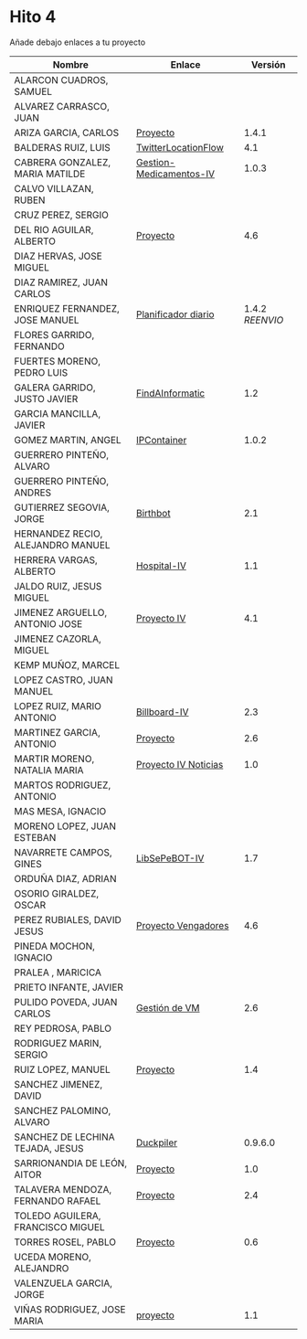 # Hito 4

Añade debajo enlaces a tu proyecto

| Nombre | Enlace | Versión |
|--------|--------|---------|
| ALARCON CUADROS, SAMUEL| | |
| ALVAREZ CARRASCO, JUAN| | |
| ARIZA GARCIA, CARLOS|[Proyecto](https://github.com/AGCarlos/IV_1819_Proyecto) |1.4.1 |
| BALDERAS RUIZ, LUIS|[TwitterLocationFlow](https://github.com/luisbalru/TwitterLocationFlow) |4.1 |
| CABRERA GONZALEZ, MARIA MATILDE|[Gestion-Medicamentos-IV](https://github.com/mati3/Gestion-Medicamentos-IV)|1.0.3|
| CALVO VILLAZAN, RUBEN| | |
| CRUZ PEREZ, SERGIO| | |
| DEL RIO AGUILAR, ALBERTO| [Proyecto](https://github.com/berbus/proyectoIV) | 4.6 |
| DIAZ HERVAS, JOSE MIGUEL| | |
| DIAZ RAMIREZ, JUAN CARLOS| | |
| ENRIQUEZ FERNANDEZ, JOSE MANUEL| [Planificador diario](https://github.com/jomaenfe/Planificador_diario-IV1819) | 1.4.2 *REENVIO* |
| FLORES GARRIDO, FERNANDO| | |
| FUERTES MORENO, PEDRO LUIS| | |
| GALERA GARRIDO, JUSTO JAVIER| [FindAInformatic](https://github.com/JotaGalera/FindAInformatic) | 1.2 |
| GARCIA MANCILLA, JAVIER| | |
| GOMEZ MARTIN, ANGEL| [IPContainer](https://github.com/harvestcore/IPContainer) | 1.0.2 |
| GUERRERO PINTEÑO, ALVARO| | |
| GUERRERO PINTEÑO, ANDRES| | |
| GUTIERREZ SEGOVIA, JORGE| [Birthbot](https://github.com/Saytes/Birthbot) | 2.1 |
| HERNANDEZ RECIO, ALEJANDRO MANUEL| | |
| HERRERA VARGAS, ALBERTO|[Hospital-IV](https://github.com/alberturria/Hospital) | 1.1 |
| JALDO RUIZ, JESUS MIGUEL| | |
| JIMENEZ ARGUELLO, ANTONIO JOSE| [Proyecto IV](https://github.com/antonioJ95/ProyectoIV) |4.1|
| JIMENEZ CAZORLA, MIGUEL| | |
| KEMP MUÑOZ, MARCEL| | |
| LOPEZ CASTRO, JUAN MANUEL| | |
| LOPEZ RUIZ, MARIO ANTONIO| [Billboard-IV](https://github.com/marioanloru/Billboard-IV) | 2.3 |
| MARTINEZ GARCIA, ANTONIO| [Proyecto](https://github.com/antoniomg89/Project-Z) | 2.6 |
| MARTIR MORENO, NATALIA MARIA|[Proyecto IV Noticias](https://github.com/natalia2911/ProyectoIV-BOT)|1.0|
| MARTOS RODRIGUEZ, ANTONIO| | |
| MAS MESA, IGNACIO | | |
| MORENO LOPEZ, JUAN ESTEBAN| | |
| NAVARRETE CAMPOS, GINES|[LibSePeBOT-IV](https://github.com/GinesNC/LibSePeBOT-IV) |1.7|
| ORDUÑA DIAZ, ADRIAN| | |
| OSORIO GIRALDEZ, OSCAR| | |
| PEREZ RUBIALES, DAVID JESUS| [Proyecto Vengadores](https://github.com/Davidj231996/Proyecto-Vengadores)| 4.6|
| PINEDA MOCHON, IGNACIO| | |
| PRALEA , MARICICA| | |
| PRIETO INFANTE, JAVIER| | |
| PULIDO POVEDA, JUAN CARLOS| [Gestión de VM](https://github.com/jcpulido97/ProyectoIV) | 2.6 |
| REY PEDROSA, PABLO| | |
| RODRIGUEZ MARIN, SERGIO| | |
| RUIZ LOPEZ, MANUEL | [Proyecto](https://github.com/manoliot/tiempo-aemet-bot) | 1.4 |
| SANCHEZ JIMENEZ, DAVID| | |
| SANCHEZ PALOMINO, ALVARO| | |
| SANCHEZ DE LECHINA TEJADA, JESUS| [Duckpiler](https://github.com/jojelupipa/Duckpiler) | 0.9.6.0|
| SARRIONANDIA DE LEÓN, AITOR|[Proyecto](https://github.com/aitorSDL/proyecto-iv-1819)|1.0|
| TALAVERA MENDOZA, FERNANDO RAFAEL| [Proyecto](https://github.com/Thejokeri/IV-18-19-Proyecto) | 2.4 |
| TOLEDO AGUILERA, FRANCISCO MIGUEL| | |
| TORRES ROSEL, PABLO| [Proyecto](https://github.com/pablotr9/SimuladorBolsa-IV1819) | 0.6 |
| UCEDA MORENO, ALEJANDRO| | |
| VALENZUELA GARCIA, JORGE| | |
| VIÑAS RODRIGUEZ, JOSE MARIA | [proyecto](https://github.com/joseviro/ProyectoTPV) | 1.1 |
